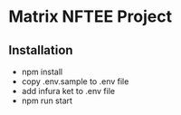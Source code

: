 # Matrix NFTEE Project

## Installation
- npm install
- copy .env.sample to .env file
- add infura ket to .env file
- npm run start